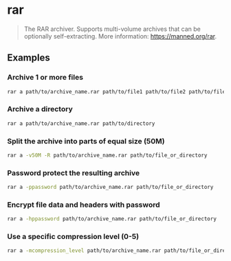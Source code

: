 # rar

> The RAR archiver. Supports multi-volume archives that can be optionally self-extracting. More information: <https://manned.org/rar>.

## Examples

### Archive 1 or more files

```bash
rar a path/to/archive_name.rar path/to/file1 path/to/file2 path/to/file3 ...
```

### Archive a directory

```bash
rar a path/to/archive_name.rar path/to/directory
```

### Split the archive into parts of equal size (50M)

```bash
rar a -v50M -R path/to/archive_name.rar path/to/file_or_directory
```

### Password protect the resulting archive

```bash
rar a -ppassword path/to/archive_name.rar path/to/file_or_directory
```

### Encrypt file data and headers with password

```bash
rar a -hppassword path/to/archive_name.rar path/to/file_or_directory
```

### Use a specific compression level (0-5)

```bash
rar a -mcompression_level path/to/archive_name.rar path/to/file_or_directory
```
